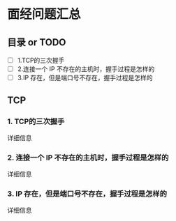 # 面经问题汇总
## 目录 or TODO
- [ ] 1.TCP的三次握手
- [ ] 2.连接一个 IP 不存在的主机时，握手过程是怎样的
- [ ] 3.IP 存在，但是端口号不存在，握手过程是怎样的
## TCP

### 1. TCP的三次握手

详细信息

### 2. 连接一个 IP 不存在的主机时，握手过程是怎样的

详细信息

### 3. IP 存在，但是端口号不存在，握手过程是怎样的

详细信息


